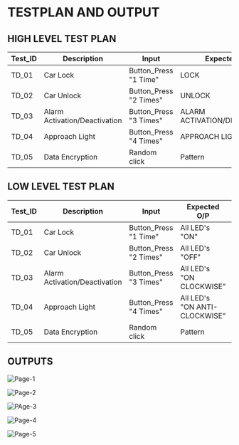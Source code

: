 # **TESTPLAN AND OUTPUT**

## **HIGH LEVEL TEST PLAN**

|Test_ID|Description|Input|Expected O/P|Actual O/P|Status|
---|---|---|---|---|---|
|TD_01|Car Lock|Button_Press "1 Time"|LOCK|LOCK|Pass :white_check_mark:|
|TD_02|Car Unlock|Button_Press "2 Times"|UNLOCK|UNLOCK|Pass :white_check_mark:|
|TD_03|Alarm Activation/Deactivation|Button_Press "3 Times"|ALARM ACTIVATION/DEACTIVATION|ALARM ACTIVATION/DEACTIVATION|Pass :white_check_mark:|
|TD_04|Approach Light|Button_Press "4 Times"|APPROACH LIGHT|APPROACH LIGHT|Pass :white_check_mark:|
|TD_05|Data Encryption|Random click|Pattern|Pattern|Pass :white_check_mark:|


## **LOW LEVEL TEST PLAN**

|Test_ID|Description|Input|Expected O/P|Actual O/P|Status|
---|---|---|---|---|---|
|TD_01|Car Lock|Button_Press "1 Time"|All LED's "ON"|All LED's "ON"|Pass :white_check_mark:|
|TD_02|Car Unlock|Button_Press "2 Times"|All LED's "OFF" |All LED's "OFF" |Pass :white_check_mark:|
|TD_03|Alarm Activation/Deactivation|Button_Press "3 Times"|All LED's "ON CLOCKWISE" |All LED's "ON CLOCKWISE" |Pass :white_check_mark:|
|TD_04|Approach Light|Button_Press "4 Times"|All LED's "ON ANTI-CLOCKWISE"|All LED's "ON ANTI-CLOCKWISE" |Pass :white_check_mark:|
|TD_05|Data Encryption|Random click|Pattern|Pattern|Pass :white_check_mark:|

## **OUTPUTS**

![Page-1](https://user-images.githubusercontent.com/82401251/157878406-df2ec1df-6c30-4eea-ac0f-9f899309b2e8.png)

![Page-2](https://user-images.githubusercontent.com/82401251/157878592-b7f95ca8-c84a-4825-bb3d-524c699fec58.png)

![PAge-3](https://user-images.githubusercontent.com/82401251/157878614-6f7f0ba2-b9a1-487c-8dfb-266d7d2207ae.png)

![Page-4](https://user-images.githubusercontent.com/82401251/157878628-5e807995-6852-4560-be6e-3f148d532d33.png)

![Page-5](https://user-images.githubusercontent.com/82401251/157878639-f93244fa-dfa5-428b-b65c-3b2d8f2b4e0e.png)